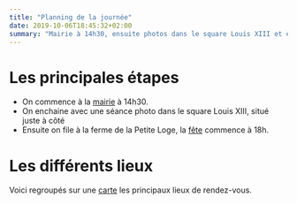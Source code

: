 ```yaml
---
title: "Planning de la journée"
date: 2019-10-06T18:45:32+02:00
summary: "Mairie à 14h30, ensuite photos dans le square Louis XIII et enfin direction la Ferme de la Petite Loge"
---
```


# Les principales étapes

- On commence à la [mairie](/posts/ceremony) à 14h30.
- On enchaine avec une séance photo dans le square Louis XIII, situé juste à côté
- Ensuite on file à la ferme de la Petite Loge, la [fête](/posts/party) commence à 18h.

# Les différents lieux

Voici regroupés sur une [carte](https://drive.google.com/open?id=1lVaWbLn9xDxtRrxDju9Edir1KQy-Q1gd&usp=sharing) les principaux lieux de rendez-vous.
